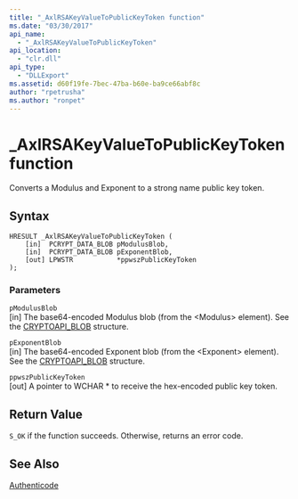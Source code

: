 ```yaml
---
title: "_AxlRSAKeyValueToPublicKeyToken function"
ms.date: "03/30/2017"
api_name: 
  - "_AxlRSAKeyValueToPublicKeyToken"
api_location: 
  - "clr.dll"
api_type: 
  - "DLLExport"
ms.assetid: d60f19fe-7bec-47ba-b60e-ba9ce66abf8c
author: "rpetrusha"
ms.author: "ronpet"
---
```

# \_AxlRSAKeyValueToPublicKeyToken function

Converts a Modulus and Exponent to a strong name public key token.  
  
## Syntax  
  
```  
HRESULT _AxlRSAKeyValueToPublicKeyToken (  
    [in]  PCRYPT_DATA_BLOB pModulusBlob,  
    [in]  PCRYPT_DATA_BLOB pExponentBlob,  
    [out] LPWSTR           *ppwszPublicKeyToken  
);  
```  
  
### Parameters  
 `pModulusBlob`  
 [in] The base64-encoded Modulus blob (from the \<Modulus> element).  See the [CRYPTOAPI_BLOB](/windows/desktop/api/dpapi/ns-dpapi-_cryptoapi_blob) structure.  
  
 `pExponentBlob`  
 [in] The base64-encoded Exponent blob (from the \<Exponent> element). See the [CRYPTOAPI_BLOB](/windows/desktop/api/dpapi/ns-dpapi-_cryptoapi_blob) structure.  
  
 `ppwszPublicKeyToken`  
 [out] A pointer to WCHAR * to receive the hex-encoded public key token.  
  
## Return Value  
 `S_OK` if the function succeeds. Otherwise, returns an error code.  
  
## See Also  
 [Authenticode](../../../../docs/framework/unmanaged-api/authenticode/index.md)
